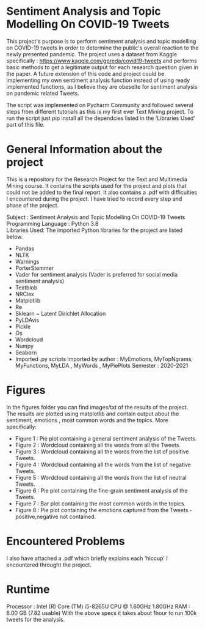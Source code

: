 # Sentiment Analysis and Topic Modelling On COVID-19 Tweets
This project's purpose is to perform sentiment analysis and topic modelling on COVID-19 tweets in order to determine the public's overall reaction to the newly presented pandemic. The project uses a dataset from Kaggle specifically : https://www.kaggle.com/gpreda/covid19-tweets and performs basic methods to get a legitimate output for each research question given in the paper. A future extension of this code and project could be implementing my own sentiment analysis function instead of using ready implemented functions, as I believe they are obeselte for sentiment analysis on pandemic related Tweets.

The script was implemented on Pycharm Community and followed several steps from different tutorials as this is my first ever Text Mining project. To run the script just pip install all the dependcies listed in the 'Libraries Used' part of this file.


# General Information about the project
This is a repository for the Research Project for the Text and Multimedia Mining course. It contains the scripts used for the project and plots that could not be added to the final report. It also contains a .pdf with difficulties I encountered during the project. I have tried to record every step and phase of the project.

Subject : Sentiment Analysis and Topic Modelling On COVID-19  Tweets  <br />
Programming Language : Python 3.8  <br />
Libraries Used: The imported Python libraries for the project are listed below.
* Pandas
* NLTK
* Warnings
* PorterStemmer
* Vader for sentiment analysis (Vader is preferred for social media sentiment analysis)
* Textblob 
* NRClex
* Matplotlib
* Re
* Sklearn ~ Latent Dirichlet Allocation
* PyLDAvis
* Pickle
* Os
* Wordcloud
* Numpy
* Seaborn
* Imported .py scripts imported by author : MyEmotions, MyTopNgrams, MyFunctions, MyLDA , MyWords , MyPiePlots
Semester : 2020-2021

# Figures
In the figures folder you can find images/txt of the results of the project. The results are plotted using matplotlib and contain output about the sentiment, emotions , most common words and the topics. More specifically:
 * Figure 1 : Pie plot containing a general sentiment analysis of the Tweets.
 * Figure 2 : Wordcloud containing all the words from all the Tweets.
 * Figure 3 : Wordcloud containing all the words from the list of positive Tweets.
 * Figure 4 : Wordcloud containing all the words from the list of negative Tweets.
 * Figure 5 : Wordcloud containing all the words from the list of neutral Tweets.
 * Figure 6 : Pie plot containing the fine-grain sentiment analysis of the Tweets.
 * Figure 7 : Bar plot containing the most common words in the topics.
 * Figure 8 : Pie plot containing the emotions captured from the Tweets - positive,negative not contained.

# Encountered Problems 
I also have attached a .pdf which briefly explains each 'hiccup' I encountered throught the project.

# Runtime
Processor : Intel (R) Core (TM) i5-8265U CPU @ 1.60GHz 1.80GHz
RAM : 8.00 GB (7.82 usable)
With the above specs it takes about 1hour to run 100k tweets for the analysis.

